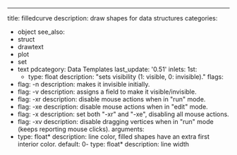 ---
title: filledcurve
description: draw shapes for data structures
categories:
- object
see_also: 
- struct
- drawtext
- plot
- set
- text
pdcategory: Data Templates
last_update: '0.51'
inlets:
  1st:
  - type: float
    description: "sets visibility (1: visible, 0: invisible)."
flags:
- flag: -n
  description: makes it invisible initially.
- flag:  -v <symbol>
  description: assigns a field to make it visible/invisible.
- flag: -xr
  description: disable mouse actions when in "run" mode.
- flag: -xe
  description: disable mouse actions when in "edit" mode.
- flag: -x
  description: set both "-xr" and "-xe", disabling all mouse actions.
- flag: -xv
  description: disable dragging vertices when in "run" mode (keeps reporting mouse clicks).
arguments:
- type: float* 
  description: line color, filled shapes have an extra first interior color. 
  default: 0- type: float*
  description: line width 